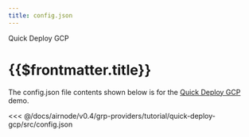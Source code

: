 ```yaml
---
title: config.json
---
```


<TitleSpan>Quick Deploy GCP</TitleSpan>

# {{$frontmatter.title}}

The config.json file contents shown below is for the [Quick Deploy GCP](./)
demo.

<!-- prettier-ignore -->
<<< @/docs/airnode/v0.4/grp-providers/tutorial/quick-deploy-gcp/src/config.json
